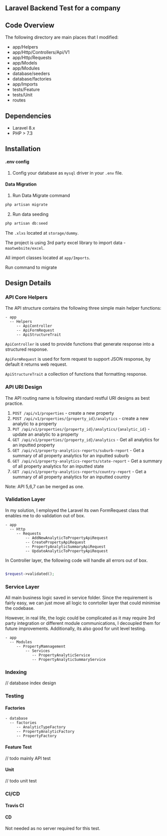 ## Laravel Backend Test for a company

## Code Overview

The following directory are main places that I modified:

- app/Helpers
- app/Http/Controllers/Api/V1
- app/Http/Requests
- app/Models
- app/Modules
- database/seeders
- database/factories
- app/Imports
- tests/Feature
- tests/Unit
- routes

## Dependencies

- Laravel 8.x
- PHP > 7.3

## Installation

#### .env config

1. Config your database as `mysql` driver in your `.env` file.

#### Data Migration

1. Run Data Migrate command

```bash
php artisan migrate
```

2. Run data seeding

```bash
php artisan db:seed
```

The `.xlxs` located at `storage/dummy`.

The project is using 3rd party excel library to import data - `maatwebsite/excel`.

All import classes located at `app/Imports`.

Run command to migrate


## Design Details

### API Core Helpers

The API structure contains the following three simple main helper functions:

````
- app
  -- Helpers
     -- ApiController
     -- ApiFormRequest
     -- ApiStructureTrait
````

`ApiController` is used to provide functions that generate response into a structured response.

`ApiFormRequest` is used for form request to support JSON response, by default it returns web request.

`ApiStructureTrait` a collection of functions that formatting response.


### API URI Design

The API routing name is following standard restful URI designs as best practice.

1. `POST /api/v1/properties`   - create a new property
2. `POST /api/v1/properties/{property_id}/analytics`  - create a new analytic to a property
3. `PUT /api/v1/properties/{property_id}/analytics/{analytic_id}`  - update an analytic to a property
4. `GET /api/v1/properties/{property_id}/analytics` - Get all analytics for an inputted property
5. `GET /api/v1/property-analytics-reports/suburb-report` - Get a summary of all property analytics for an inputted suburb
6. `GET /api/v1/property-analytics-reports/state-report` - Get a summary of all property analytics for an inputted state
7. `GET /api/v1/property-analytics-reports/country-report` - Get a summary of all property analytics for an inputted country


Note: API 5,6,7 can be merged as one.

### Validation Layer

In my solution, I employed the Laravel its own FormRequest class that enables me to do validation out of box.

````
- app
  -- Http
     -- Requests
         -- AddNewAnalyticToPropertyApiRequest
         -- CreatePropertyApiRequest
         -- PropertyAnalyticSummaryApiRequest
         -- UpdateAnalyticToPropertyApiRequest
````

In Controller layer, the following code will handle all errors out of box.

````php

$request->validated();

````

### Service Layer

All main business logic saved in service folder. Since the requirement is fairly easy, we can just move all logic to conrtoller layer that could minimise the codebase.

However, in real life, the logic could be complicated as it may require 3rd party integration or different module communications, I decoupled them for future improvements. Additionally, its also good for unit level testing.

````
- app
  -- Modules
     -- PropertyMamnagement
         -- Services
            -- PropertyAnalyticService
            -- PropertyAnalyticSummaryService
````

### Indexing

// database index design

### Testing


#### Factories

````
- database
  -- factories
     -- AnalyticTypeFactory
     -- PropertyAnalyticFactory
     -- PropertyFactory
````

#### Feature Test

// todo mainly API test


#### Unit

// todo unit test


### CI/CD

#### Travis CI



#### CD
Not needed as no server required for this test.
